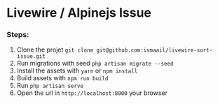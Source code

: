 # Livewire / Alpinejs Issue

### Steps:

1. Clone the projet `git clone git@github.com:ismaail/livewire-sort-issue.git`
2. Run migrations with seed `php artisan migrate --seed`
3. Install the assets with `yarn` or `npm install`
4. Build assets with `npm run build` 
5. Run `php artisan serve`
6. Open the url in `http://localhost:8000` your browser 
